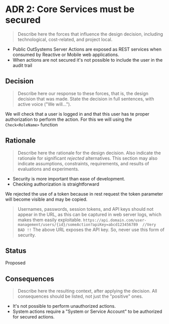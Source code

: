 # ADR 2: Core Services must be secured

> Describe here the forces that influence the design decision, including technological, cost-related, and project local.

* Public OutSystems Server Actions are exposed as REST services when consumed by Reactive or Mobile web applications.
* When actions are not secured it's not possible to include the user in the audit trail

## Decision

> Describe here our response to these forces, that is, the design decision that was made. State the decision in full sentences, with active voice ("We will...").

We will check that a user is logged in and that this user has te proper authorization to perform the action. For this we will using the `Check<RoleName>` function

## Rationale

> Describe here the rationale for the design decision. Also indicate the rationale for significant *rejected* alternatives. This section may also indicate assumptions, constraints, requirements, and results of evaluations and experiments.

* Security is more important than ease of development.
* Checking authorization is straightforward

We rejected the use of a token because in rest request the token parameter will become visible and may be copied.
> Usernames, passwords, session tokens, and API keys should not appear in the URL, as this can be captured in web server logs, which makes them easily exploitable.
 `https://api.domain.com/user-management/users/{id}/someAction?apiKey=abcd123456789  //Very BAD !!`
 The above URL exposes the API key. So, never use this form of security.

## Status
Proposed

## Consequences

> Describe here the resulting context, after applying the decision. All consequences should be listed, not just the "positive" ones.

* It's not possible to perform unauthorized actions.
* System actions require a "System or Service Account" to be authorized for secured actions.
